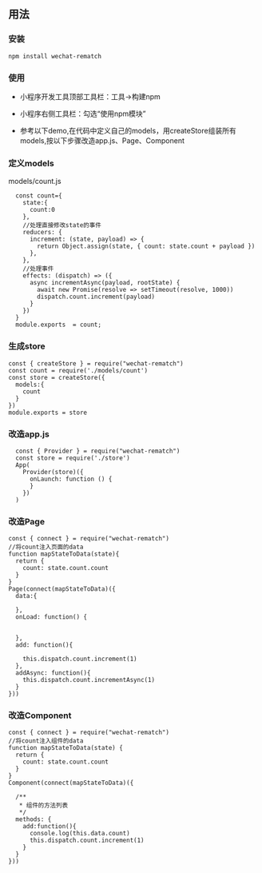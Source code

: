 ## 用法

### 安装

```
npm install wechat-rematch
```
### 使用

* 小程序开发工具顶部工具栏：工具->构建npm

* 小程序右侧工具栏：勾选“使用npm模块”

* 参考以下demo,在代码中定义自己的models，用createStore组装所有models,按以下步骤改造app.js、Page、Component

### 定义models

models/count.js
```
  const count={
    state:{
      count:0
    },
    //处理直接修改state的事件
    reducers: {
      increment: (state, payload) => {
        return Object.assign(state, { count: state.count + payload })
      },
    },
    //处理事件
    effects: (dispatch) => ({ 
      async incrementAsync(payload, rootState) {
        await new Promise(resolve => setTimeout(resolve, 1000))
        dispatch.count.increment(payload)
      }
    })
  }
  module.exports  = count;
```

### 生成store

```
const { createStore } = require("wechat-rematch")
const count = require('./models/count')
const store = createStore({
  models:{
    count
  }
})
module.exports = store
```

### 改造app.js

```
  const { Provider } = require("wechat-rematch")
  const store = require('./store')
  App(
    Provider(store)({
      onLaunch: function () {
      }
    })
  )
```

### 改造Page

```
const { connect } = require("wechat-rematch")
//将count注入页面的data
function mapStateToData(state){
  return {
    count: state.count.count
  }
}
Page(connect(mapStateToData)({
  data:{

  },
  onLoad: function() {
   
    
  },
  add: function(){
    
    this.dispatch.count.increment(1)
  },
  addAsync: function(){
    this.dispatch.count.incrementAsync(1)
  }
}))
```

### 改造Component

```
const { connect } = require("wechat-rematch")
//将count注入组件的data
function mapStateToData(state) {
  return {
    count: state.count.count
  }
}
Component(connect(mapStateToData)({

  /**
   * 组件的方法列表
   */
  methods: {
    add:function(){
      console.log(this.data.count)
      this.dispatch.count.increment(1)
    }
  }
}))

```
